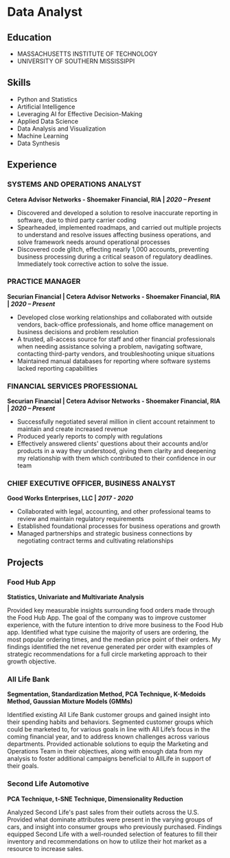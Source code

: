 # Data Analyst

## Education
- MASSACHUSETTS INSTITUTE OF TECHNOLOGY 
- UNIVERSITY OF SOUTHERN MISSISSIPPI 

## Skills
- Python and Statistics
- Artificial Intelligence
- Leveraging AI for Effective Decision-Making
- Applied Data Science 
- Data Analysis and Visualization
- Machine Learning
- Data Synthesis

## Experience 
### SYSTEMS AND OPERATIONS ANALYST 
**Cetera Advisor Networks - Shoemaker Financial, RIA  |  _2020 – Present_**
- Discovered and developed a solution to resolve inaccurate reporting in software, due to third party carrier coding
- Spearheaded, implemented roadmaps, and carried out multiple projects to understand and resolve issues affecting business operations, and solve framework needs around operational processes
- Discovered code glitch, effecting nearly 1,000 accounts, preventing business processing during a critical season of regulatory deadlines. Immediately took corrective action to solve the issue.  

### PRACTICE MANAGER
**Securian Financial  |  Cetera Advisor Networks - Shoemaker Financial, RIA  |  _2020 – Present_**
- Developed close working relationships and collaborated with outside vendors, back-office professionals, and home office management on business decisions and problem resolution
- A trusted, all-access source for staff and other financial professionals when needing assistance solving a problem, navigating software, contacting third-party vendors, and troubleshooting unique situations
- Maintained manual databases for reporting where software systems lacked reporting capabilities

### FINANCIAL SERVICES PROFESSIONAL
**Securian Financial  |  Cetera Advisor Networks - Shoemaker Financial, RIA  |  _2020 – Present_**
- Successfully negotiated several million in client account retainment to maintain and create increased revenue
- Produced yearly reports to comply with regulations
- Effectively answered clients' questions about their accounts and/or products in a way they understood, giving them clarity and deepening my relationship with them which contributed to their confidence in our team

### CHIEF EXECUTIVE OFFICER, BUSINESS ANALYST 
**Good Works Enterprises, LLC  |  _2017 - 2020_**
- Collaborated with legal, accounting, and other professional teams to review and maintain regulatory requirements
- Established foundational processes for business operations and growth
- Managed partnerships and strategic business connections by negotiating contract terms and cultivating relationships

## Projects
### Food Hub App
**Statistics, Univariate and Multivariate Analysis**

Provided key measurable insights surrounding food orders made through the Food Hub App. The goal of the company was to improve customer experience, with the future intention to drive more business to the Food Hub app. Identified what type cuisine the majority of users are ordering, the most popular ordering times, and the median price point of their orders. My findings identified the net revenue generated per order with examples of strategic recommendations for a full circle marketing approach to their growth objective.

### All Life Bank 
**Segmentation, Standardization Method, PCA Technique, K-Medoids Method, Gaussian Mixture Models (GMMs)**

Identified existing All Life Bank customer groups and gained insight into their spending habits and behaviors. Segmented customer groups which could be marketed to, for various goals in line with All Life’s focus in the coming financial year, and to address known challenges across various departments. Provided actionable solutions to equip the Marketing and Operations Team in their objectives, along with enough data from my analysis to foster additional campaigns beneficial to AllLife in support of their goals.

### Second Life Automotive
**PCA Technique, t-SNE Technique, Dimensionality Reduction**

Analyzed Second Life's past sales from their outlets across the U.S. Provided what dominate attributes were present in the varying groups of cars, and insight into consumer groups who previously purchased. Findings equipped Second Life with a well-rounded selection of features to fill their inventory and recommendations on how to utilize their hot market as a resource to increase sales. 


